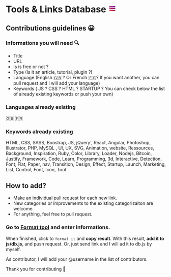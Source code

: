


# Tools & Links Database <img src="storage.png" width="24">
## Contributions guidelines 😀

### Informations you will need 🔍
* Title
* URL
* Is is free or not ? 
* Type (Is it an article, tutorial, plugin ?)
* Language (English 🇬🇧 ? Or French 🇫🇷? If you want another, you can pull request and I will add your language) 
* Keywords ( JS ? CSS ? HTML ? STARTUP ? You can check below the list of already existing keywords or push your own) 


### Languages already existing
🇬🇧 🇫🇷

### Keywords already existing
HTML, CSS, SASS, Boostrap, JS, jQuery', React, Angular, Photoshop, Illustrator, PHP, MySQL , UI, UX, SVG, Animation, website, Ressources, Background,  Inspiration, Ruby, Color, Library, Loader, Nodejs, Bitcoin, Justify, Framework, Code, Learn, Programming, 3d, Interactive, Detection, Font, Flat, Paper, nav, Transition, Design, Effect, Startup, Launch, Marketing, List, Control, Font, Icon, Tool


## How to add?
* Make an individual pull request for each new link.
* New categories or improvements to the existing categorizaiton are welcome.
* For anything, feel free to pull request. 

### Go to [Format tool](https://stabla.github.io/ToolsLinksList/add.html) and enter informations.

When finished, click to `format it` and **copy result**. With this result, **add it to js/db.js**, and push request. Or, just send link and I will ad it to db.js by myself. 

As contributor, I will add your @username in the list of contributors. 

Thank you for contributing 🌱



